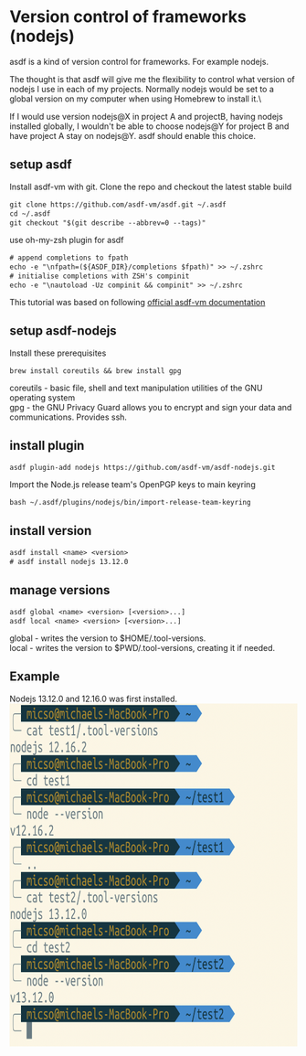 # Version control of frameworks (nodejs)

asdf is a kind of version control for frameworks. For example nodejs.

The thought is that asdf will give me the flexibility to control what version of nodejs I use in each of my projects. Normally nodejs would be set to a global version on my computer when using Homebrew to install it.\

If I would use version nodejs@X in project A and projectB, having nodejs
installed globally, I wouldn't be able to choose nodejs@Y for project B and have project A stay on nodejs@Y. asdf should enable this choice.

## setup asdf

Install asdf-vm with git. Clone the repo and checkout the latest stable build 
```
git clone https://github.com/asdf-vm/asdf.git ~/.asdf
cd ~/.asdf
git checkout "$(git describe --abbrev=0 --tags)"

```
use oh-my-zsh plugin for asdf
```
# append completions to fpath
echo -e "\nfpath=(${ASDF_DIR}/completions $fpath)" >> ~/.zshrc
# initialise completions with ZSH's compinit
echo -e "\nautoload -Uz compinit && compinit" >> ~/.zshrc
```

This tutorial was based on following [official asdf-vm documentation](https://asdf-vm.com/#/core-manage-asdf-vm)

## setup asdf-nodejs

Install these prerequisites

```
brew install coreutils && brew install gpg
```
coreutils - basic file, shell and text manipulation utilities of the GNU operating system\
gpg - the GNU Privacy Guard allows you to encrypt and sign your data and communications. Provides ssh.


## install plugin
```
asdf plugin-add nodejs https://github.com/asdf-vm/asdf-nodejs.git
```
Import the Node.js release team's OpenPGP keys to main keyring
```
bash ~/.asdf/plugins/nodejs/bin/import-release-team-keyring
```

## install version
```
asdf install <name> <version>
# asdf install nodejs 13.12.0
```

## manage versions
```
asdf global <name> <version> [<version>...]
asdf local <name> <version> [<version>...]
```
global - writes the version to $HOME/.tool-versions.\
local - writes the version to $PWD/.tool-versions, creating it if needed.

## Example
Nodejs 13.12.0 and 12.16.0 was first installed.
<img src="../images/screen_shoot_20200414_214135.png" height="600" width="600" >


